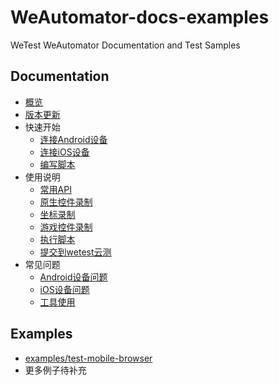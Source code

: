 # WeAutomator-docs-examples

WeTest WeAutomator Documentation and Test Samples
## Documentation

- [概览](docs/overview.md)
- [版本更新](docs/changelog.md)
- 快速开始
    - [连接Android设备](docs/quick-start/android-connect.md)
    - [连接iOS设备](docs/quick-start/ios-connect.md)
    - [编写脚本](docs/quick-start/write-script.md)
- 使用说明
    - [常用API](docs/advance-topics/api.md)
    - [原生控件录制](docs/advance-topics/record-app.md)
    - [坐标录制](docs/advance-topics/record-aixel.md")
    - [游戏控件录制](docs/advance-topics/record-game.md)
    - [执行脚本](docs/advance-topics/run-script.md)
    - [提交到wetest云测](docs/advance-topics/submit-script.md)
- 常见问题
    - [Android设备问题](docs/faq/android.md)
    - [iOS设备问题](docs/faq/ios.md)
    - [工具使用](docs/faq/ide.md)

## Examples

- [examples/test-mobile-browser](examples/test-mobile-browser/README.md)
- 更多例子待补充